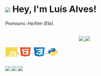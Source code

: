 # <img src="https://emojis.slackmojis.com/emojis/images/1531849430/4246/blob-sunglasses.gif?1531849430" width="30" /> Hey, I'm Luís Alves!
###### Pronouns: He/him (Ele).
<!--
**luisallves/luisallves** is a ✨ _special_ ✨ repository because its `README.md` (this file) appears on your GitHub profile.
- 📚 I’m currently learning Web Development
- 📫 How to reach me: coopercontato27@gmail.com


I'm a full stack developer Student at Trybe, Currently I work as a designer at Instictus Estamparia.

I'm passionate about People and how I can help them to achieve their goals, I'm obsessed with making software to solve business scalability problems and Agile environments.

Here are some ideas to get you started:
- 🔭 I’m currently working on ...
- 🌱 I’m currently learning ...
- 👯 I’m looking to collaborate on ...
- 🤔 I’m looking for help with ...
- 💬 Ask me about ...
- 📫 How to reach me: ...
- 😄 Pronouns: ...
- ⚡ Fun fact: ...
-->

<div align="center">
  <a href="https://github.com/luisallves">
  <img height="180em" src="https://github-readme-stats.vercel.app/api?username=luisallves&show_icons=true&theme=dracula&include_all_commits=true&count_private=true"/>
  <img height="180em" src="https://github-readme-stats.vercel.app/api/top-langs/?username=luisallves&layout=compact&langs_count=7&theme=dracula"/>
</div>

<div style="display: inline_block"><br>
  <img align="center" alt="Luis-Js" height="30" width="40" src="https://raw.githubusercontent.com/devicons/devicon/master/icons/javascript/javascript-plain.svg">
   <img align="center" alt="Luis-HTML" height="30" width="40" src="https://raw.githubusercontent.com/devicons/devicon/master/icons/html5/html5-original.svg">
  <img align="center" alt="Luis-CSS" height="30" width="40" src="https://raw.githubusercontent.com/devicons/devicon/master/icons/css3/css3-original.svg">
  <img align="center" alt="Luis-Python" height="30" width="40" src="https://raw.githubusercontent.com/devicons/devicon/master/icons/python/python-original.svg">
</div>

##

<div> 
  <a href="https://instagram.com/luis.allves" target="blank"><img src="https://img.shields.io/badge/-Instagram-%23E4405F?style=for-the-badge&logo=instagram&logoColor=white" target="blank"></a>
 	  <a href = "mailto:coopercontato27@gmail.com"><img src="https://img.shields.io/badge/-Gmail-%23333?style=for-the-badge&logo=gmail&logoColor=white" target="blank"></a>
  <a target="blank" href="https://www.linkedin.com/in/luis-alves-849572235/" ><img src="https://img.shields.io/badge/-LinkedIn-%230077B5?style=for-the-badge&logo=linkedin&logoColor=white" target="blank"></a> 


</div>